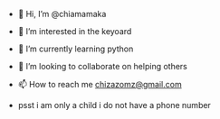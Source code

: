 - 👋 Hi, I’m @chiamamaka
- 👀 I’m interested in the keyoard
- 🌱 I’m currently learning python
- 💞️ I’m looking to collaborate on helping others
- 📫 How to reach me chizazomz@gmail.com

- psst i am only a child i do not have a phone number

<!---
chiamamaka/chiamamaka is a ✨ special ✨ repository because its `README.md` (this file) appears on your GitHub profile.
You can click the Preview link to take a look at your changes.
--->
